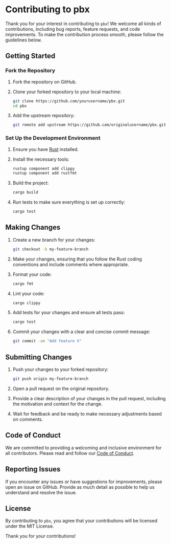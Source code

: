 # Contributing to pbx

Thank you for your interest in contributing to `pbx`! We welcome all kinds of contributions, including bug reports, feature requests, and code improvements. To make the contribution process smooth, please follow the guidelines below.

## Getting Started

### Fork the Repository

1. Fork the repository on GitHub.
2. Clone your forked repository to your local machine:

    ```sh
    git clone https://github.com/yourusername/pbx.git
    cd pbx
    ```

3. Add the upstream repository:

    ```sh
    git remote add upstream https://github.com/originalusername/pbx.git
    ```

### Set Up the Development Environment

1. Ensure you have [Rust](https://www.rust-lang.org/tools/install) installed.
2. Install the necessary tools:

    ```sh
    rustup component add clippy
    rustup component add rustfmt
    ```

3. Build the project:

    ```sh
    cargo build
    ```

4. Run tests to make sure everything is set up correctly:

    ```sh
    cargo test
    ```

## Making Changes

1. Create a new branch for your changes:

    ```sh
    git checkout -b my-feature-branch
    ```

2. Make your changes, ensuring that you follow the Rust coding conventions and include comments where appropriate.
3. Format your code:

    ```sh
    cargo fmt
    ```

4. Lint your code:

    ```sh
    cargo clippy
    ```

5. Add tests for your changes and ensure all tests pass:

    ```sh
    cargo test
    ```

6. Commit your changes with a clear and concise commit message:

    ```sh
    git commit -am "Add feature X"
    ```

## Submitting Changes

1. Push your changes to your forked repository:

    ```sh
    git push origin my-feature-branch
    ```

2. Open a pull request on the original repository.
3. Provide a clear description of your changes in the pull request, including the motivation and context for the change.
4. Wait for feedback and be ready to make necessary adjustments based on comments.

## Code of Conduct

We are committed to providing a welcoming and inclusive environment for all contributors. Please read and follow our [Code of Conduct](CODE_OF_CONDUCT.md).

## Reporting Issues

If you encounter any issues or have suggestions for improvements, please open an issue on GitHub. Provide as much detail as possible to help us understand and resolve the issue.

## License

By contributing to `pbx`, you agree that your contributions will be licensed under the MIT License.

Thank you for your contributions!

